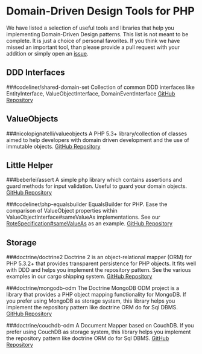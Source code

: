 Domain-Driven Design Tools for PHP
==================================

We have listed a selection of useful tools and libraries that help you implementing Domain-Driven Design patterns.
This list is not meant to be complete. It is just a choice of personal favorites.
If you think we have missed an important tool, than please provide a pull request with your addition or simply open an [issue](https://github.com/codeliner/php-ddd-cargo-sample/issues).

DDD Interfaces
--------------

###codeliner/shared-domain-set
Collection of common DDD interfaces like EntityInterface, ValueObjectInterface, DomainEventInterface
[GitHub Repository](https://github.com/codeliner/shared-domain-set)


ValueObjects
------------

###nicolopignatelli/valueobjects
A PHP 5.3+ library/collection of classes aimed to help developers with domain driven development and the use of immutable objects.
[GitHub Repository](https://github.com/nicolopignatelli/valueobjects)


Little Helper
-------------

###beberlei/assert
A simple php library which contains assertions and guard methods for input validation. Useful to guard your domain objects.
[GitHub Repository](https://github.com/beberlei/assert)

###codeliner/php-equalsbuilder
EqualsBuilder for PHP. Ease the comparison of ValueObject properties within ValueObjectInterface#sameValueAs implementations.
See our [RoteSpecification#sameValueAs](https://github.com/codeliner/php-ddd-cargo-sample/blob/master/module/Application/src/Application/Domain/Model/Cargo/RouteSpecification.php) as an example.
[GitHub Repository](https://github.com/codeliner/php-equalsbuilder)

Storage
-------

###doctrine/doctrine2
Doctrine 2 is an object-relational mapper (ORM) for PHP 5.3.2+ that provides transparent persistence for PHP objects. It fits well with DDD and helps you implement the repository pattern. See the various examples in our cargo shipping system.
[GitHub Repository](https://github.com/doctrine/doctrine2)

###doctrine/mongodb-odm
The Doctrine MongoDB ODM project is a library that provides a PHP object mapping functionality for MongoDB. If you prefer using MongoDB as storage system, this library helps you implement the repository pattern like doctrine ORM do for Sql DBMS.
[GitHub Repository](https://github.com/doctrine/mongodb-odm)

###doctrine/couchdb-odm
A Document Mapper based on CouchDB. If you prefer using CouchDB as storage system, this library helps you implement the repository pattern like doctrine ORM do for Sql DBMS.
[GitHub Repository](https://github.com/doctrine/couchdb-odm)
